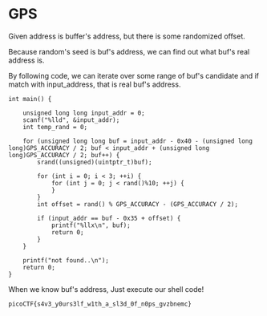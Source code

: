 # GPS

Given address is buffer's address, but there is some randomized offset. 

Because random's seed is buf's address, we can find out what buf's real address is. 

By following code, we can iterate over some range of buf's candidate and if match with input_address, that is real buf's address.

```
int main() {

    unsigned long long input_addr = 0;
    scanf("%lld", &input_addr);
    int temp_rand = 0;

    for (unsigned long long buf = input_addr - 0x40 - (unsigned long long)GPS_ACCURACY / 2; buf < input_addr + (unsigned long long)GPS_ACCURACY / 2; buf++) {
        srand((unsigned)(uintptr_t)buf);

        for (int i = 0; i < 3; ++i) {
            for (int j = 0; j < rand()%10; ++j) {
            }
        }
        int offset = rand() % GPS_ACCURACY - (GPS_ACCURACY / 2);

        if (input_addr == buf - 0x35 + offset) {
            printf("%llx\n", buf);
            return 0;
        }
    }

    printf("not found..\n");
    return 0;
}
```

When we know buf's address, Just execute our shell code!

`picoCTF{s4v3_y0urs3lf_w1th_a_sl3d_0f_n0ps_gvzbnemc}`